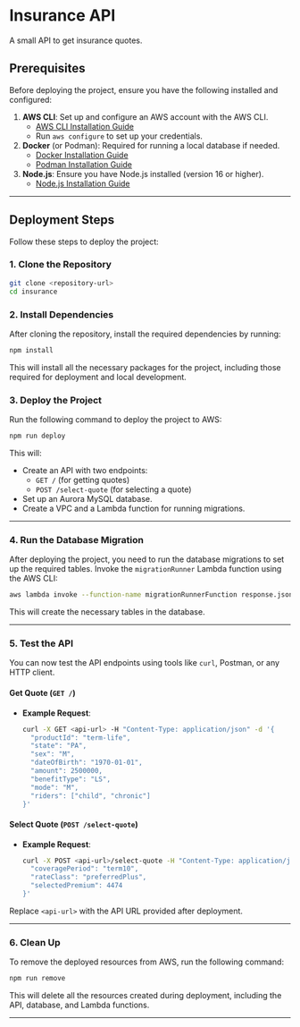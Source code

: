 # Insurance API

A small API to get insurance quotes.

## Prerequisites

Before deploying the project, ensure you have the following installed and configured:

1. **AWS CLI**: Set up and configure an AWS account with the AWS CLI.
   - [AWS CLI Installation Guide](https://docs.aws.amazon.com/cli/latest/userguide/install-cliv2.html)
   - Run `aws configure` to set up your credentials.
2. **Docker** (or Podman): Required for running a local database if needed.
   - [Docker Installation Guide](https://docs.docker.com/get-docker/)
   - [Podman Installation Guide](https://podman.io/getting-started/installation)
3. **Node.js**: Ensure you have Node.js installed (version 16 or higher).
   - [Node.js Installation Guide](https://nodejs.org/)

---

## Deployment Steps

Follow these steps to deploy the project:

### 1. Clone the Repository
```bash
git clone <repository-url>
cd insurance
```

### 2. Install Dependencies
After cloning the repository, install the required dependencies by running:

```bash
npm install
```

This will install all the necessary packages for the project, including those required for deployment and local development.


### 3. Deploy the Project
Run the following command to deploy the project to AWS:

```bash
npm run deploy
```

This will:
- Create an API with two endpoints:
  - `GET /` (for getting quotes)
  - `POST /select-quote` (for selecting a quote)
- Set up an Aurora MySQL database.
- Create a VPC and a Lambda function for running migrations.

---

### 4. Run the Database Migration
After deploying the project, you need to run the database migrations to set up the required tables. Invoke the `migrationRunner` Lambda function using the AWS CLI:

```bash
aws lambda invoke --function-name migrationRunnerFunction response.json
```

This will create the necessary tables in the database.

---

### 5. Test the API
You can now test the API endpoints using tools like `curl`, Postman, or any HTTP client.

#### **Get Quote** (`GET /`)
- **Example Request**:
  ```bash
  curl -X GET <api-url> -H "Content-Type: application/json" -d '{
    "productId": "term-life",
    "state": "PA",
    "sex": "M",
    "dateOfBirth": "1970-01-01",
    "amount": 2500000,
    "benefitType": "LS",
    "mode": "M",
    "riders": ["child", "chronic"]
  }'
  ```

#### **Select Quote** (`POST /select-quote`)
- **Example Request**:
  ```bash
  curl -X POST <api-url>/select-quote -H "Content-Type: application/json" -d '{
    "coveragePeriod": "term10",
    "rateClass": "preferredPlus",
    "selectedPremium": 4474
  }'
  ```

Replace `<api-url>` with the API URL provided after deployment.

---

### 6. Clean Up
To remove the deployed resources from AWS, run the following command:

```bash
npm run remove
```

This will delete all the resources created during deployment, including the API, database, and Lambda functions.

---
